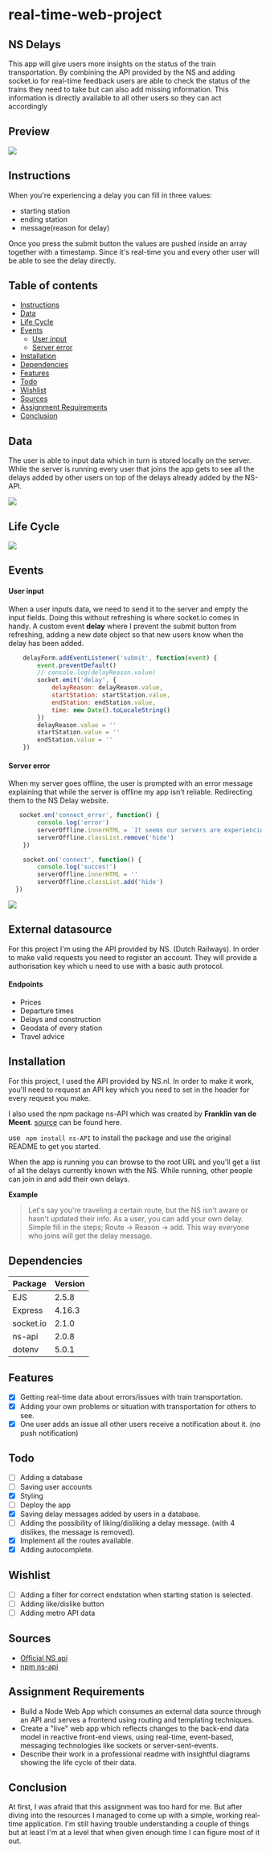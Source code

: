 # real-time-web-project

## NS Delays

This app will give users more insights on the status of the train transportation. By combining the API provided by the NS and adding socket.io for real-time feedback users are able to check the status of the trains they need to take but can also add missing information. This information is directly available to all other users so they can act accordingly 

## Preview
![](https://raw.githubusercontent.com/jajan20/real-time-web/master/week_02/_assets/images/screenshots.png)

## Instructions
When you're experiencing a delay you can fill in three values:

- starting station
- ending station
- message(reason for delay)

Once you press the submit button the values are pushed inside an array together with a timestamp. Since it's real-time you and every other user will be able to see the delay directly.

## Table of contents

- [Instructions](#instructions)
- [Data](#data)
- [Life Cycle](#life-cycle)
- [Events](#events)
    - [User input](#user-input)
    - [Server error](#server-error)
- [Installation](#installation)
- [Dependencies](#dependencies)
- [Features](#features)
- [Todo](#todo)
- [Wishlist](#wishlist)
- [Sources](#sources)
- [Assignment Requirements](#assignment-requirements)
- [Conclusion](#conclusion)

## Data
The user is able to input data which in turn is stored locally on the server. While the server is running every user that joins the app gets to see all the delays added by other users on top of the delays already added by the NS-API.

![](https://raw.githubusercontent.com/jajan20/real-time-web/master/week_02/_assets/images/datavisual.png)

## Life Cycle
![](https://raw.githubusercontent.com/jajan20/real-time-web/master/week_02/_assets/images/lifecycle.png)

## Events
#### User input
When a user inputs data, we need to send it to the server and empty the input fields. Doing this without refreshing is where socket.io comes in handy. A custom event **delay** where I prevent the submit button from refreshing, adding a new date object so that new users know when the delay has been added.

```js
    delayForm.addEventListener('submit', function(event) {
        event.preventDefault()
        // console.log(delayReason.value)
        socket.emit('delay', {
            delayReason: delayReason.value,
            startStation: startStation.value,
            endStation: endStation.value,
            time: new Date().toLocaleString()
        })
        delayReason.value = ''
        startStation.value = ''
        endStation.value = ''
    })
```

#### Server error
When my server goes offline, the user is prompted with an error message explaining that while the server is offline my app isn't reliable. Redirecting them to the NS Delay website.

```js
   socket.on('connect_error', function() {
  		console.log('error')
  		serverOffline.innerHTML = `It seems our servers are experiencing some issues, we're trying to reconnect. When the server reconnects this message will disappear. In the meantime check out the ${nsWebsite} for information about delays.`
  		serverOffline.classList.remove('hide')
  	})

	socket.on('connect', function() {
    	console.log('succes!')
    	serverOffline.innerHTML = ''
    	serverOffline.classList.add('hide')
  })
```

![](https://raw.githubusercontent.com/jajan20/real-time-web-project/master/serverOfflineError.png)


## External datasource
For this project I'm using the API provided by NS. (Dutch Railways). In order to make valid requests you need to register an account. They will provide a authorisation key which u need to use with a basic auth protocol.

#### Endpoints
- Prices
- Departure times
- Delays and construction
- Geodata of every station
- Travel advice


## Installation
For this project, I used the API provided by NS.nl. In order to make it work, you'll need to request an API key which you need to set in the header for every request you make.

I also used the npm package ns-API which was created by **Franklin van de Meent**.
[source](https://www.npmjs.com/package/ns-api) can be found here.

use ``` npm install ns-API``` to install the package and use the original README to get you started.

When the app is running you can browse to the root URL and you'll get a list of all the delays currently known with the NS. While running, other people can join in and add their own delays. 

**Example**

> Let's say you're traveling a certain route, but the NS isn't aware or hasn't updated their info. As a user, you can add your own delay. Simple fill in the steps; Route -> Reason -> add. This way everyone who joins will get the delay message. 

## Dependencies
| Package   | Version |
|-----------|---------|
| EJS       | 2.5.8   |
| Express   | 4.16.3  |
| socket.io | 2.1.0   |
| ns-api    | 2.0.8   |
| dotenv    | 5.0.1   |

## Features
- [x] Getting real-time data about errors/issues with train transportation.
- [x] Adding your own problems or situation with transportation for others to see.
- [x] One user adds an issue all other users receive a notification about it. (no push notification)

## Todo
- [ ] Adding a database
- [ ] Saving user accounts
- [x] Styling
- [ ] Deploy the app
- [x] Saving delay messages added by users in a database.
- [ ] Adding the possibility of liking/disliking a delay message. (with 4 dislikes, the message is removed).
- [x] Implement all the routes available.
- [x] Adding autocomplete.

## Wishlist
- [ ] Adding a filter for correct endstation when starting station is selected.
- [ ] Adding like/dislike button
- [ ] Adding metro API data

## Sources
- [Official NS api](https://www.ns.nl/reisinformatie/ns-api)
- [npm ns-api](https://www.npmjs.com/package/ns-api)

## Assignment Requirements
* Build a Node Web App which consumes an external data source through an API and serves a frontend using routing and templating techniques.
* Create a "live" web app which reflects changes to the back-end data model in reactive front-end views, using real-time, event-based, messaging technologies like sockets or server-sent-events.
* Describe their work in a professional readme with insightful diagrams showing the life cycle of their data.

## Conclusion
At first, I was afraid that this assignment was too hard for me. But after diving into the resources I managed to come up with a simple, working real-time application. I'm still having trouble understanding a couple of things but at least I'm at a level that when given enough time I can figure most of it out.

<!-- Maybe a table of contents here? 📚 -->

<!-- How about a section that describes how to install this project? 🤓 -->

<!-- ...but how does one use this project? What are its features 🤔 -->

<!-- What external data source is featured in your project and what are its properties 🌠 -->

<!-- Where do the 0️⃣s and 1️⃣s live in your project? What DB system are you using?-->

<!-- Maybe a checklist of done stuff and stuff still on your wishlist? ✅ -->

<!-- How about a license here? 📜 (or is it a license?) 🤷 -->
